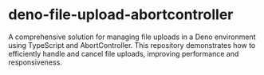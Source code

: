 # deno-file-upload-abortcontroller
A comprehensive solution for managing file uploads in a Deno environment using TypeScript and AbortController. This repository demonstrates how to efficiently handle and cancel file uploads, improving performance and responsiveness.
